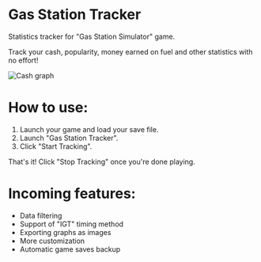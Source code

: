# Gas Station Tracker
 Statistics tracker for "Gas Station Simulator" game.

Track your cash, popularity, money earned on fuel and other statistics with no effort!

![Cash graph](https://i.imgur.com/NwHG0ao.png)

# How to use:
1. Launch your game and load your save file.
2. Launch "Gas Station Tracker".
3. Click "Start Tracking". 

That's it! Click "Stop Tracking" once you're done playing.

# Incoming features:
* Data filtering
* Support of "IGT" timing method
* Exporting graphs as images
* More customization
* Automatic game saves backup

